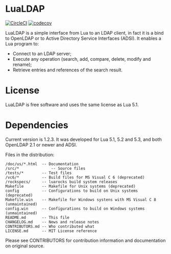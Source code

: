 # LuaLDAP

[![CircleCI](https://circleci.com/gh/lualdap/lualdap.svg?style=shield)](https://circleci.com/gh/lualdap/lualdap)
[![codecov](https://codecov.io/gh/lualdap/lualdap/branch/master/graph/badge.svg)](https://codecov.io/gh/lualdap/lualdap)

LuaLDAP is a simple interface from Lua to an LDAP client, in fact it is a bind to
OpenLDAP or to Active Directory Service Interfaces (ADSI). It enables a Lua program to:

* Connect to an LDAP server;
* Execute any operation (search, add, compare, delete, modify and rename);
* Retrieve entries and references of the search result.

# License

LuaLDAP is free software and uses the same license as Lua 5.1.

# Dependencies

Current version is 1.2.3. It was developed for Lua 5.1, 5.2 and 5.3,
and both OpenLDAP 2.1 or newer and ADSI.

Files in the distribution:

    /doc/us/*.html  -- Documentation
    /src/*			    -- Source files
    /tests/*        -- Test files
    /vc6/*          -- Build files for MS Visual C 6 (deprecated)
    /rockspecs/     -- luarocks build system releases
    Makefile        -- Makefile for Unix systems (deprecated)
    config          -- Configurations to build on Unix systems (deprecated)
    Makefile.win    -- Makefile for Windows systens with MS Visual C 8 (unmaintained)
    config.win      -- Configurations to build on Windows systems (unmaintained)
    README.md       -- This file
    CHANGELOG.md    -- News and release notes
    CONTRIBUTORS.md -- Who contributed what
    LICENSE.md      -- MIT License reference

Please see CONTRIBUTORS for contribution information and documentation on original source.
